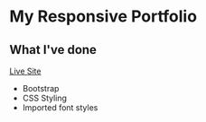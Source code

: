 # My Responsive Portfolio


## What I've done
[Live Site](https://montykun.github.io/resposivePortfolio/index)
* Bootstrap
* CSS Styling
* Imported font styles
